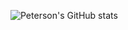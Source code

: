 ![Peterson's GitHub stats](https://github-readme-stats.vercel.app/api?username=drpetersonfernandes&show_icons=true&count_private=true)

